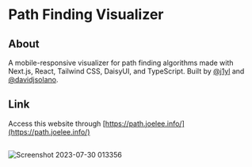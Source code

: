 # Path Finding Visualizer

## About

A mobile-responsive visualizer for path finding algorithms made with Next.js, React, Tailwind CSS, DaisyUI, and TypeScript. Built by [@j1yl](https://github.com/j1yl) and [@davidjsolano](https://github.com/davidjsolano).

## Link

Access this website through [https://path.joelee.info/](https://path.joelee.info/)

## 
![Screenshot 2023-07-30 013356](https://github.com/DavidJSolano/pathfind/assets/111948487/3aa09465-47a3-48ec-a21c-62f77c770300)
